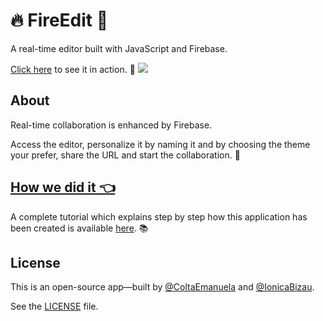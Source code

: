 # :fire: FireEdit :pencil:
A real-time editor built with JavaScript and Firebase.

[Click here](https://coltaemanuela.github.io/FireEdit/) to see it in action. :rocket:
[![](https://i.imgur.com/R2R62ie.png)](https://coltaemanuela.github.io/FireEdit/)

## About

Real-time collaboration is enhanced by Firebase.

Access the editor, personalize it by naming it and by choosing the theme your prefer, share the URL and start the collaboration. :busts_in_silhouette:

## [How we did it 👈][tutorial] 

A complete tutorial which explains step by step how this application has been created is available [here][tutorial]. :books:


## License
This is an open-source app—built by [@ColtaEmanuela](https://github.com/ColtaEmanuela) and [@IonicaBizau](https://github.com/IonicaBizau).

See the [LICENSE](LICENSE) file.

[tutorial]: https://www.codementor.io/johnnyb/fireedit-real-time-editor-javascript-firebase-59lnmf3c6
